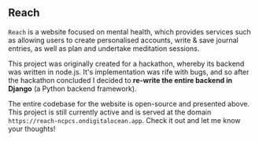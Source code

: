 ## Reach

`Reach` is a website focused on mental health, which provides services such as allowing users to create personalised accounts, write & save journal entries, as well as plan and undertake meditation sessions.

This project was originally created for a hackathon, whereby its backend was written in node.js. It's implementation was rife with bugs, and so after the hackathon concluded I decided to **re-write the entire backend in Django** (a Python backend framework).

The entire codebase for the website is open-source and presented above. This project is still currently active and is served at the domain `https://reach-ncpcs.ondigitalocean.app`. Check it out and let me know your thoughts!
